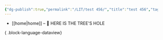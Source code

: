 ```yaml
---
{"dg-publish":true,"permalink":"/LIT/test 456/","title":"test 456","tags":["🎯學習歷程檔案","⚙️測試中"],"noteIcon":"3","created":"2025-06-18T13:44:04.742+08:00","updated":"2025-06-18T13:59:59.508+08:00"}
---
```



- [[home\|home]] – 🌲 HERE IS THE TREE'S HOLE

{ .block-language-dataview}

